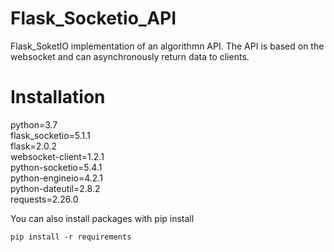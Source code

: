 # Flask_Socketio_API
Flask_SoketIO implementation of an algorithmn API. The API is based on the websocket and can asynchronously return data to clients.


# Installation
python=3.7\
flask_socketio=5.1.1\
flask=2.0.2\
websocket-client=1.2.1\
python-socketio=5.4.1\
python-engineio=4.2.1\
python-dateutil=2.8.2\
requests=2.26.0

You can also install packages with pip install
```pyhon
pip install -r requirements
```

